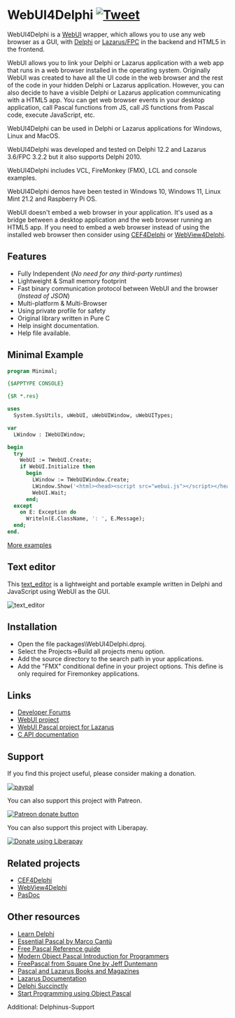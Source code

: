 # WebUI4Delphi [![Tweet](https://img.shields.io/twitter/url/http/shields.io.svg?style=social)](https://twitter.com/intent/tweet?text=Add%20WebUI4Delphi%20to%20your%20applications%20to%20use%20any%20web%20browser%20as%20a%20GUI%20in%20your%20application&url=https://github.com/salvadordf/WebUI4Delphi&via=briskbard&hashtags=WebUI4Delphi,delphi,webui)
WebUI4Delphi is a [WebUI](https://github.com/webui-dev/webui) wrapper, which allows you to use any web browser as a GUI, with [Delphi](https://www.embarcadero.com/products/delphi/starter) or [Lazarus/FPC](https://www.lazarus-ide.org/) in the backend and HTML5 in the frontend. 

WebUI allows you to link your Delphi or Lazarus application with a web app that runs in a web browser installed in the operating system. Originally WebUI was created to have all the UI code in the web browser and the rest of the code in your hidden Delphi or Lazarus application.
However, you can also decide to have a visible Delphi or Lazarus application communicating with a HTML5 app. You can get web browser events in your desktop application, call Pascal functions from JS, call JS functions from Pascal code, execute JavaScript, etc.

WebUI4Delphi can be used in Delphi or Lazarus applications for Windows, Linux and MacOS. 

WebUI4Delphi was developed and tested on Delphi 12.2 and Lazarus 3.6/FPC 3.2.2 but it also supports Delphi 2010. 

WebUI4Delphi includes VCL, FireMonkey (FMX), LCL and console examples.

WebUI4Delphi demos have been tested in Windows 10, Windows 11, Linux Mint 21.2 and Raspberry Pi OS.

WebUI doesn't embed a web browser in your application. It's used as a bridge between a desktop application and the web browser running an HTML5 app. If you need to embed a web browser instead of using the installed web browser then consider using [CEF4Delphi](https://github.com/salvadordf/CEF4Delphi) or [WebView4Delphi](https://github.com/salvadordf/WebView4Delphi). 


## Features

- Fully Independent (*No need for any third-party runtimes*)
- Lightweight & Small memory footprint
- Fast binary communication protocol between WebUI and the browser (*Instead of JSON*)
- Multi-platform & Multi-Browser
- Using private profile for safety
- Original library written in Pure C
- Help insight documentation.
- Help file available.


## Minimal Example

```pas
program Minimal;

{$APPTYPE CONSOLE}

{$R *.res}

uses
  System.SysUtils, uWebUI, uWebUIWindow, uWebUITypes;

var
  LWindow : IWebUIWindow;

begin
  try
    WebUI := TWebUI.Create;
    if WebUI.Initialize then
      begin
        LWindow := TWebUIWindow.Create;
        LWindow.Show('<html><head><script src="webui.js"></script></head> Hello World ! </html>');
        WebUI.Wait;
      end;
  except
    on E: Exception do
      Writeln(E.ClassName, ': ', E.Message);
  end;
end.
```

[More examples](https://github.com/salvadordf/WebUI4Delphi/tree/main/demos)


## Text editor

This [text_editor](https://github.com/salvadordf/WebUI4Delphi/tree/main/demos/Console/text_editor) is a lightweight and portable example written in Delphi and JavaScript using WebUI as the GUI.

![text_editor](https://github.com/salvadordf/WebUI4Delphi/assets/17946341/306533de-5885-4bab-9c05-1627ea9b9bc8)


## Installation

* Open the file packages\WebUI4Delphi.dproj.
* Select the Projects→Build all projects menu option.
* Add the source directory to the search path in your applications.
* Add the "FMX" conditional define in your project options. This define is only required for Firemonkey applications.


## Links
* [Developer Forums](https://www.briskbard.com/forum)
* [WebUI project](https://github.com/webui-dev/webui) 
* [WebUI Pascal project for Lazarus](https://github.com/webui-dev/pascal-webui)
* [C API documentation](https://webui.me/docs/#/c_api)

## Support
If you find this project useful, please consider making a donation.

[![paypal](https://www.paypalobjects.com/en_US/i/btn/btn_donateCC_LG.gif)](https://www.paypal.com/cgi-bin/webscr?cmd=_s-xclick&hosted_button_id=FTSD2CCGXTD86)

You can also support this project with Patreon.

<a href="https://patreon.com/salvadordf"><img src="https://c5.patreon.com/external/logo/become_a_patron_button.png" alt="Patreon donate button" /></a>

You can also support this project with Liberapay.

<a href="https://liberapay.com/salvadordf/donate"><img alt="Donate using Liberapay" src="https://liberapay.com/assets/widgets/donate.svg"></a>

## Related projects 
* [CEF4Delphi](https://github.com/salvadordf/CEF4Delphi) 
* [WebView4Delphi](https://github.com/salvadordf/WebView4Delphi)
* [PasDoc](https://pasdoc.github.io/)

## Other resources
* [Learn Delphi](https://learndelphi.org/)
* [Essential Pascal by Marco Cantù](https://www.marcocantu.com/epascal/)
* [Free Pascal Reference guide](https://www.freepascal.org/docs-html/ref/ref.html)
* [Modern Object Pascal Introduction for Programmers](https://castle-engine.io/modern_pascal)
* [FreePascal from Square One by Jeff Duntemann](http://www.copperwood.com/pub/FreePascalFromSquareOne.pdf)
* [Pascal and Lazarus Books and Magazines](https://wiki.freepascal.org/Pascal_and_Lazarus_Books_and_Magazines)
* [Lazarus Documentation](https://wiki.freepascal.org/Lazarus_Documentation)
* [Delphi Succinctly](https://www.syncfusion.com/succinctly-free-ebooks/delphi)
* [Start Programming using Object Pascal](https://code.sd/startprog/StartProgUsingPascal.pdf)


Additional: Delphinus-Support

